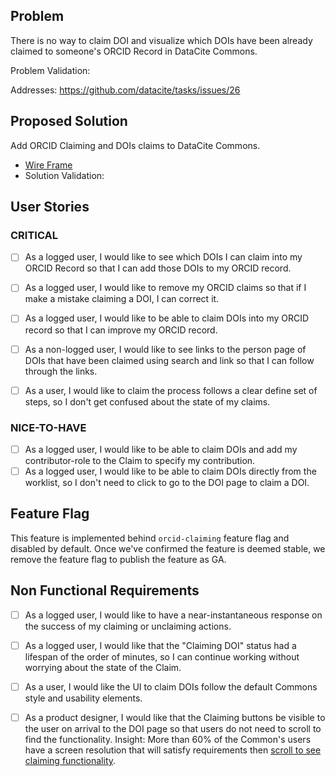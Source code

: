 
## Problem

There is no way to claim DOI and visualize which DOIs have been already claimed to someone's ORCID Record in DataCite Commons.

Problem Validation: 

Addresses: https://github.com/datacite/tasks/issues/26

## Proposed Solution 

Add ORCID Claiming and DOIs claims to DataCite Commons.
- [Wire Frame](https://www.figma.com/file/XY0mHdFJAqI0WkGAdBo3JJ/ORCID-Claiming?node-id=243%3A1)
- Solution Validation: 

## User Stories

### CRITICAL
- [ ] As a logged user, I would like to see which DOIs I can claim into my ORCID Record so that I can add those DOIs to my ORCID record.
- [ ] As a logged user, I would like to remove my ORCID claims so that if I make a mistake claiming a DOI, I can correct it.
- [ ] As a logged user, I would like to be able to claim DOIs into my ORCID record so that I can improve my ORCID record.
- [ ] As a non-logged user, I would like to see links to the person page of DOIs that have been claimed using search and link so that I can follow through the links.
- [ ] As a user, I would like to claim the process follows a clear define set of steps, so I don't get confused about the state of my claims.


### NICE-TO-HAVE
- [ ] As a logged user, I would like to be able to claim DOIs and add my contributor-role to the Claim to specify my contribution.
- [ ] As a logged user, I would like to be able to claim DOIs directly from the worklist, so I don't need to click to go to the DOI page to claim a DOI.

## Feature Flag

This feature is implemented behind `orcid-claiming` feature flag and disabled by default.
Once we've confirmed the feature is deemed stable, we remove the feature flag to publish the feature as GA.

## Non Functional Requirements

- [ ] As a logged user, I would like to have a near-instantaneous response on the success of my claiming or unclaiming actions.
- [ ] As a logged user, I would like that the "Claiming DOI" status had a lifespan of the order of minutes, so I can continue working without worrying about the state of the Claim.
- [ ] As a user, I would like the UI to claim DOIs follow the default Commons style and usability elements.
- [ ] As a product designer, I would like that the Claiming buttons be visible to the user on arrival to the DOI page so that users do not need to scroll to find the functionality. Insight: More than 60% of the Common's users have a screen resolution that will satisfy requirements then [scroll to see claiming functionality](https://analytics.google.com/analytics/web/#/savedreport/nCDFZOa8SOeOXMQvx90NMw/a22806196w244715860p227694677/_u.date00=20200901&_u.date01=20201125).


